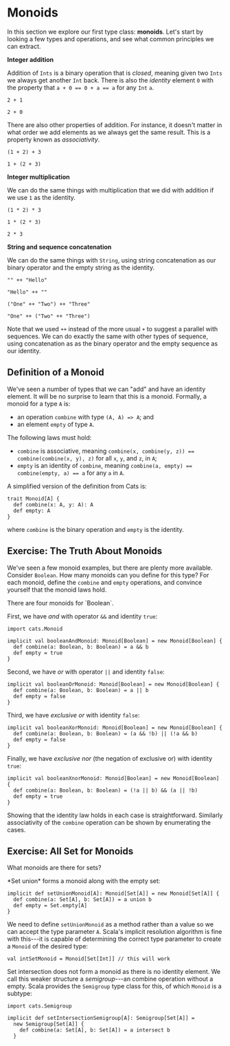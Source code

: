 # Monoids

In this section we explore our first type class: **monoids**. Let's start by looking a few types and operations, and see what common principles we can extract.

**Integer addition**

Addition of `Ints` is a binary operation that is *closed*, meaning given two `Ints` we always get another `Int` back. There is also the *identity* element `0` with the property that `a + 0 == 0 + a == a` for any `Int` `a`.

```tut:book
2 + 1

2 + 0
```

There are also other properties of addition. For instance, it doesn't matter in what order we add elements as we always get the same result. This is a property known as *associativity*.

```tut:book
(1 + 2) + 3

1 + (2 + 3)
```

**Integer multiplication**

We can do the same things with multiplication that we did with addition if we use `1` as the identity.

```tut:book
(1 * 2) * 3

1 * (2 * 3)

2 * 3
```

**String and sequence concatenation**

We can do the same things with `String`, using string concatenation as our binary operator and the empty string as the identity.

```tut:book
"" ++ "Hello"

"Hello" ++ ""

("One" ++ "Two") ++ "Three"

"One" ++ ("Two" ++ "Three")
```

Note that we used `++` instead of the more usual `+` to suggest a parallel with sequences. We can do exactly the same with other types of sequence, using concatenation as as the binary operator and the empty sequence as our identity.

## Definition of a Monoid

We've seen a number of types that we can "add" and have an identity element. It will be no surprise to learn that this is a monoid. Formally, a monoid for a type `A` is:

- an operation `combine` with type `(A, A) => A`; and
- an element `empty` of type `A`.

The following laws must hold:

- `combine` is associative, meaning `combine(x, combine(y, z)) == combine(combine(x, y), z)` for all `x`, `y`, and `z`, in `A`;
- `empty` is an identity of `combine`, meaning `combine(a, empty) == combine(empty, a) == a` for any `a` in `A`.

A simplified version of the definition from Cats is:

```tut:book
trait Monoid[A] {
  def combine(x: A, y: A): A
  def empty: A
}
```

where `combine` is the binary operation and `empty` is the identity.

## Exercise: The Truth About Monoids

We've seen a few monoid examples, but there are plenty more available. Consider `Boolean`. How many monoids can you define for this type? For each monoid, define  the `combine` and `empty` operations, and convince yourself that the monoid laws hold.

<div class="solution">
There are four monoids for `Boolean`.

First, we have *and* with operator `&&` and identity `true`:

```tut:book:reset
import cats.Monoid

implicit val booleanAndMonoid: Monoid[Boolean] = new Monoid[Boolean] {
  def combine(a: Boolean, b: Boolean) = a && b
  def empty = true
}
```

Second, we have *or* with operator `||` and identity `false`:

```tut:book
implicit val booleanOrMonoid: Monoid[Boolean] = new Monoid[Boolean] {
  def combine(a: Boolean, b: Boolean) = a || b
  def empty = false
}
```

Third, we have *exclusive or* with identity `false`:

```tut:book
implicit val booleanXorMonoid: Monoid[Boolean] = new Monoid[Boolean] {
  def combine(a: Boolean, b: Boolean) = (a && !b) || (!a && b)
  def empty = false
}
```

Finally, we have *exclusive nor* (the negation of exclusive or) with identity `true`:

```tut:book
implicit val booleanXnorMonoid: Monoid[Boolean] = new Monoid[Boolean] {
  def combine(a: Boolean, b: Boolean) = (!a || b) && (a || !b)
  def empty = true
}
```

Showing that the identity law holds in each case is straightforward. Similarly associativity of the `combine` operation can be shown by enumerating the cases.
</div>

## Exercise: All Set for Monoids

What monoids are there for sets?

<div class="solution">
*Set union* forms a monoid along with the empty set:

```tut:book
implicit def setUnionMonoid[A]: Monoid[Set[A]] = new Monoid[Set[A]] {
  def combine(a: Set[A], b: Set[A]) = a union b
  def empty = Set.empty[A]
}
```

We need to define `setUnionMonoid` as a method rather than a value so we can accept the type parameter `A`. Scala's implicit resolution algorithm is fine with this---it is capable of determining the correct type parameter to create a `Monoid` of the desired type:

```tut:book
val intSetMonoid = Monoid[Set[Int]] // this will work
```

Set intersection does not form a monoid as there is no identity element. We call this weaker structure a *semigroup*---an combine operation without a empty. Scala provides the `Semigroup` type class for this, of which `Monoid` is a subtype:

```tut:book
import cats.Semigroup

implicit def setIntersectionSemigroup[A]: Semigroup[Set[A]] =
  new Semigroup[Set[A]] {
    def combine(a: Set[A], b: Set[A]) = a intersect b
  }
```
</div>
